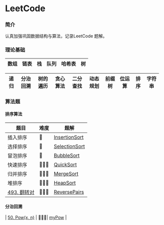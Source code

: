 # LeetCode

### 简介

认真加强巩固数据结构与算法，记录LeetCode 题解。

### 理论基础
| 数组 | 链表 | 栈 | 队列 | 哈希表 | 树 |
|----|----|---|----|-----|---|


| 递归 | 分治回溯 | 树的遍历 | 贪心算法 | 二分查找 | 动态规划 | 前缀树 | 位运算 | 排序 | 字符串 |
|----|------|------|------|------|------|-----|-----|----|-----|

### 算法题


#### 排序算法
| 题目 | 难度 | 题解 | 
|----|----|----|
|  插入排序  |  🌟  |  [InsertionSort](https://github.com/ChengwenY/LeetCode/blob/master/Sources/Sort/InsertionSort.cpp)  |
|  选择排序  |  🌟  |  [SelectionSort](https://github.com/ChengwenY/LeetCode/blob/master/Sources/Sort/SelectionSort.cpp)  |
|  冒泡排序  |  🌟  |  [BubbleSort](https://github.com/ChengwenY/LeetCode/blob/master/Sources/Sort/BubbleSort.cpp)  |
|  快速排序  |  🌟🌟🌟  |  [QuickSort](https://github.com/ChengwenY/LeetCode/blob/master/Sources/Sort/QuickSort.cpp)  |
|  归并排序  |  🌟🌟🌟  |  [MergeSort](https://github.com/ChengwenY/LeetCode/blob/master/Sources/Sort/MergeSort.cpp)  |
|  堆排序  |  🌟🌟🌟  |  [HeapSort](https://github.com/ChengwenY/LeetCode/blob/master/Sources/Sort/HeapSort.cpp)  |
|  [493. 翻转对](https://leetcode-cn.com/problems/reverse-pairs/)  |  🌟🌟🌟  |  [ReversePairs](https://github.com/ChengwenY/LeetCode/blob/master/Sources/Sort/ReversePairs.cpp)  |

#### 分治回溯
|  [50. Pow(x, n)](https://leetcode-cn.com/problems/powx-n/)  |  🌟🌟🌟|  [myPow](https://github.com/ChengwenY/LeetCode/blob/master/Sources/Divide/myPow.cpp)  |

